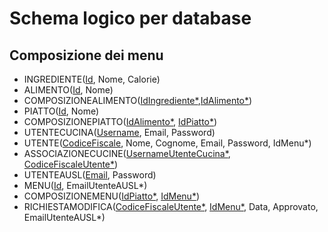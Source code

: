 # Schema logico per database
## Composizione dei menu
- INGREDIENTE(<ins>Id</ins>, Nome, Calorie)
- ALIMENTO(<ins>Id</ins>, Nome)
- COMPOSIZIONEALIMENTO(<ins>IdIngrediente*</ins>,<ins>IdAlimento*</ins>)
- PIATTO(<ins>Id</ins>, Nome)
- COMPOSIZIONEPIATTO(<ins>IdAlimento*</ins>, <ins>IdPiatto*</ins>)
- UTENTECUCINA(<ins>Username</ins>, Email, Password)
- UTENTE(<ins>CodiceFiscale</ins>, Nome, Cognome, Email, Password, IdMenu*)
- ASSOCIAZIONECUCINE(<ins>UsernameUtenteCucina*</ins>, <ins>CodiceFiscaleUtente*</ins>)
- UTENTEAUSL(<ins>Email</ins>, Password)
- MENU(<ins>Id</ins>, EmailUtenteAUSL*)
- COMPOSIZIONEMENU(<ins>IdPiatto*</ins>, <ins>IdMenu*</ins>)
- RICHIESTAMODIFICA(<ins>CodiceFiscaleUtente*</ins>, <ins>IdMenu*</ins>, Data, Approvato, EmailUtenteAUSL*)
